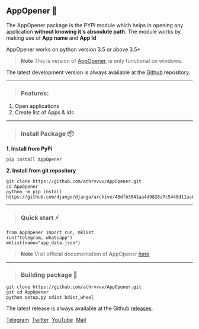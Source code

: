## AppOpener 👏

The AppOpener package is the PYPI module which helps in opening any application **without knowing it's absoulute path**. The module works by making use of <b> App name </b> and <b> App Id </b>

AppOpener works on python version 3.5 or above 3.5+

> **Note**
> This is version of [AppOpener](https://pypi.org/project/AppOpener), is only functional on windows.

The latest development version is always available at the [Github](https://github.com/athrvvvv/AppOpener) repository.

---

> ### Features:

1. Open applications
2. Create list of Apps & Ids

---

> ### Install Package 📦

<b>1. Install from PyPi</b>

```
pip install AppOpener
```

<b>2. Install from git repository</b>

```
git clone https://github.com/athrvvvv/AppOpener.git
cd AppOpener
python -m pip install https://github.com/django/django/archive/45dfb3641aa4d9828a7c5448d11aa67c7cbd7966.tar.gz
```

---

> ### Quick start ⚡

```
from AppOpener import run, mklist
run("telegram, whatsapp")
mklist(name="app_data.json")
```

> **Note**
> Visit official documentation of AppOpener [here](https://AppOpener.readthedocs.io/en/latest/)


---
> ### Building package 🔨

```
git clone https://github.com/athrvvvv/AppOpener.git
git cd AppOpener
python setup.py sdist bdist_wheel
```
The latest release is always available at the Github [releases](https://github.com/athrvvvv/AppOpener/releases).

[Telegram](https://telegram.me/buddy_join)&nbsp; [Twitter](https://twitter.com/athrvvvvv)&nbsp;  [YouTube](https://www.youtube.com/channel/UC-8KiGHbuUD2HiJtaYAKSIQ)&nbsp; [Mail](mailto:athrvchaulkar@gmail.com)
